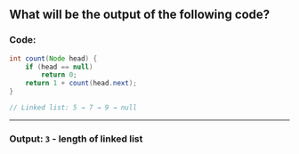## What will be the output of the following code?

### Code:
```java
int count(Node head) {
    if (head == null) 
        return 0;
    return 1 + count(head.next);
}

// Linked list: 5 → 7 → 9 → null
```

---

### Output: `3` - length of linked list